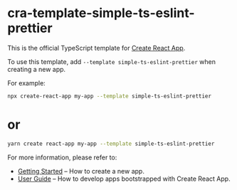 # cra-template-simple-ts-eslint-prettier

This is the official TypeScript template for [Create React App](https://github.com/facebook/create-react-app).

To use this template, add `--template simple-ts-eslint-prettier` when creating a new app.

For example:

```bash
npx create-react-app my-app --template simple-ts-eslint-prettier
```

# or

```bash
yarn create react-app my-app --template simple-ts-eslint-prettier
```

For more information, please refer to:

- [Getting Started](https://create-react-app.dev/docs/getting-started) – How to create a new app.
- [User Guide](https://create-react-app.dev) – How to develop apps bootstrapped with Create React App.
